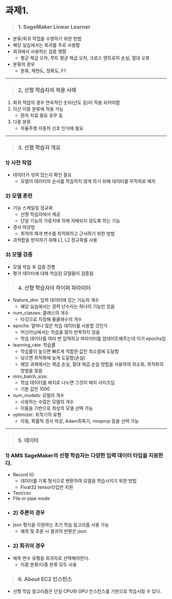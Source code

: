 # 과제1. 



> ###  1. SageMaker Linear Learner


- 분류/회귀 작업을 수행하기 위한 방법
- 해당 실습에서는 회귀를 주로 사용함
- 회귀에서 사용하는 검증 행렬
    - 평균 제곱 오차, 루트 평균 제곱 오차, 크로스 엔트로피 손실, 절대 오류
- 분류의 경우
    - 분류, 재현도, 정확도, F1


---
> ### 2, 선형 학습자의 적용 사례
1. 회귀 작업의 경우 연속적인 숫자(년도 등)이 적용 되어야함
2. 이산 이중 분류에 적용 가능
    - 환자 치료 필요 유무 등
3. 다중 분류
    - 자율주행 자동차 신호 인식에 필요

---
> ### 3. 선형 학습자 개요
### 1) 사전 작업
- 데이터가 섞여 있는지 확인 필요
    - 모델이 데이터의 순서를 학습하지 않게 하기 위해 데이터를 무작위로 배치
### 2) 모델 훈련
- 기능 스케일링 정규화
    - 선형 학습자에서 제공
    - 단일 기능의 가중치에 의해 지배되지 않도록 하는 기능
- 경사 하강법
    - 최적의 매개 변수를 최적화하고 근사하기 위한 방법
- 과적합을 방지하기 위해 L1, L2 정규화를 사용
### 3) 모델 검증
- 모델 학습 후 검증 진행
- 평가 데이터에 대해 학습된 모델들이 검증됨
> ### 4. 선형 학습자의 하이퍼 파라미터
- feature_dim: 입력 데이터에 있는 기능의 개수
    - 해당 실습에서는 경력 년수라는 하나의 기능만 있음
- num_classes: 클래스의 개수
    - 타깃으로 지정해 줄클래수의 개수
- epochs: 얼마나 많은 학습 데이터를 사용할 것인가
    - 머신러닝에서는 학습을 많이 반복하지 않음
    - 학습 데이터를 여러 번 입력하고 파라미터를 업데이트해주는데 이가 epochs임
- learning_rate: 학습률
    - 학습률이 높으면 빠르게 적합한 값인 최소점에 도달함
    - 낮으면 최적화에 늦게 도달함(손실)
    - 해당 과제에서는 제곱 손실, 절대 제곱 손실 방법을 사용하여 최소화, 최적화의 방법을 찾음
- mini_batch_size: 
    - 학습 데이터를 배치로 나누면 그것이 배치 사이즈임
    - 기본 값은 1000
- num_models: 모델의 개수
    - 사용하는 수많은 모델의 개수
    - 이들을 기반으로 최상의 모델 선택 가능
- optimizer: 최적기의 유형
    - 자동, 확률적 경사 하강, Adam최족기, rmsprop 등을 선택 가능
--- 
> ### 5. 데이터 
### 1) AMS SageMaker의 선형 학습자는 다양한 입력 데이터 타입을 지원한다.
- Record IO
    - 데이터를 기록 형식으로 변환하여 모델을 학습시키기 위한 방법
    - Float32 tensor타입만 지원
- Text/csv
- File or pipe mode
- ### 2) 추론의 경우
- json 형식을 지원하는 초기 학습 알고리즘 사용 가능
    - 예측 및 추론 시 결과의 반환은 json
- ### 2) 회귀의 경우
- 예측 변수 유형을 회귀자로 선택해야한다.
    - 이중 분류/다중 분류 모두 사용

> ### 6. About EC2 인스턴스
- 선형 학습 알고리즘은 단일 CPU와 GPU 인스턴스를 기반으로 학습시킬 수 있다.

